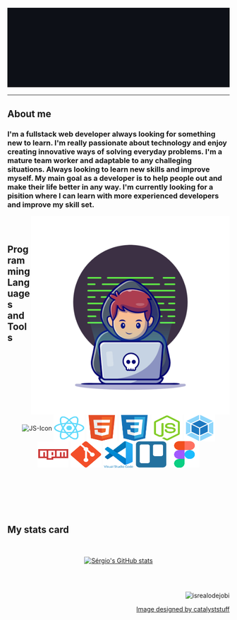<p align="center">
  <img src="https://github.com/Ginhu/Ginhu/blob/main/assets/greetings.gif" alt="Hey there! I'm Sérgio 👋 Welcome to my gitHub Page ❤️">
</p>

---

<h2> About me</h2>

<h3>I'm a fullstack web developer always looking for something new to learn. I'm really passionate about technology and enjoy creating innovative ways of solving everyday problems. I'm a mature team worker and adaptable to any challeging situations. Always looking to learn new skills and improve myself. My main goal as a developer is to help people out and make their life better in any way. I'm currently looking for a pisition where I can learn with more experienced developers and improve my skill set.</h3>
<img src="./assets/Dev.png" align="right" alt="dev-image" width="450"/>


<br><br><h2> Programming Languages and Tools</h2>

<div style="display: inline_block" align="center" gap="25px"><br>
  <img align="center" alt="JS-Icon" height="60" width="70" src="https://img.shields.io/badge/JavaScript-F7DF1E.svg?style=for-the-badge&logo=JavaScript&logoColor=black" />
  <img align="center" alt="React-Icon" height="60" width="70" src="https://github.com/devicons/devicon/blob/master/icons/react/react-original.svg" />
  <img align="center" alt="HTML5-Icon" height="60" width="70" src="https://github.com/devicons/devicon/blob/master/icons/html5/html5-original.svg" />
  <img align="center" alt="CSS-Icon" height="60" width="70" src="https://github.com/devicons/devicon/blob/master/icons/css3/css3-original.svg" />
  <img align="center" alt="NodeJS-Icon" height="60" width="70" src="https://github.com/devicons/devicon/blob/master/icons/nodejs/nodejs-original.svg" />
  <img align="center" alt="Webpack-Icon" height="60" width="70" src="https://github.com/devicons/devicon/blob/master/icons/webpack/webpack-original.svg" />
  <img align="center" alt="NPM-Icon" height="60" width="70" src="https://github.com/devicons/devicon/blob/master/icons/npm/npm-original-wordmark.svg" />
  <img align="center" alt="GIT-Icon" height="60" width="70" src="https://github.com/devicons/devicon/blob/master/icons/git/git-original.svg" />
  <img align="center" alt="VSCode-Icon" height="60" width="70" src="https://github.com/devicons/devicon/blob/master/icons/vscode/vscode-original-wordmark.svg" />
  <img align="center" alt="Trello-Icon" height="60" width="70" src="https://github.com/devicons/devicon/blob/master/icons/trello/trello-plain.svg" />
  <img align="center" alt="Figma-Icon" height="60" width="70" src="https://github.com/devicons/devicon/blob/master/icons/figma/figma-original.svg" />
</div><br>

<br><br><br><br><h2> My stats card</h2>

<div align="center"><br>
  
[![Sérgio's GitHub stats](https://github-readme-stats.vercel.app/api?username=Ginhu&show_icons=true&theme=tokyonight&count_private=true)](https://github.com/anuraghazra/github-readme-stats)
</div><br><br>

<p align="right"> <img src="https://komarev.com/ghpvc/?username=Ginhu&label=Profile%20views&color=0e75b6&style=flat" alt="isrealodejobi" />
</p>
<p align="right"><a href="http://www.freepik.com">Image designed by catalyststuff</a></p>
